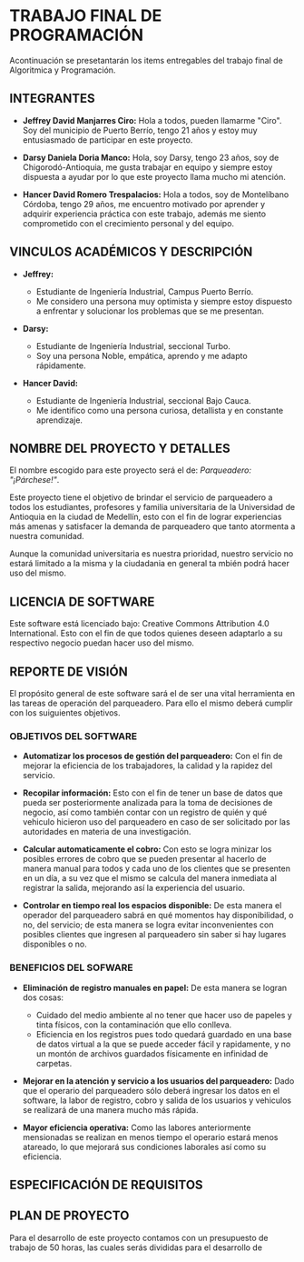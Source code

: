 # TRABAJO FINAL DE PROGRAMACIÓN

Acontinuación se presetantarán los items entregables del trabajo final de Algoritmica y Programación. 

## INTEGRANTES

- **Jeffrey David Manjarres Ciro:** Hola a todos, pueden llamarme "Ciro". Soy del municipio de Puerto Berrío, tengo 21 años y estoy muy entusiasmado de participar en este proyecto.

- **Darsy Daniela Doria Manco:** Hola, soy Darsy, tengo 23 años, soy de Chigorodó-Antioquia, me gusta trabajar en equipo y siempre estoy dispuesta a ayudar por lo que este proyecto llama mucho mi atención.

- **Hancer David Romero Trespalacios:** Hola a todos, soy de Montelíbano Córdoba, tengo 29 años, me encuentro motivado por aprender y adquirir experiencia práctica con este trabajo, además me siento comprometido con el crecimiento personal y del equipo. 

## VINCULOS ACADÉMICOS Y DESCRIPCIÓN

- **Jeffrey:**
  - Estudiante de Ingeniería Industrial, Campus Puerto Berrío.
  - Me considero una persona muy optimista y siempre estoy dispuesto a enfrentar y solucionar los problemas que se me presentan.

- **Darsy:**
  - Estudiante de Ingeniería Industrial, seccional Turbo.
  - Soy una persona Noble, empática, aprendo y me adapto rápidamente.

- **Hancer David:**
  - Estudiante de Ingeniería Industrial, seccional Bajo Cauca. 
  - Me identifico como una persona curiosa, detallista y en constante aprendizaje.  

## NOMBRE DEL PROYECTO Y DETALLES

El nombre escogido para este proyecto será el de: *Parqueadero: "¡Párchese!"*.

Este proyecto tiene el objetivo de brindar el servicio de parqueadero a todos los estudiantes, profesores y familia universitaria de la Universidad de Antioquia en la ciudad de Medellín, esto con el fin de lograr experiencias más amenas y satisfacer la demanda de parqueadero que tanto atormenta a nuestra comunidad. 

Aunque la comunidad universitaria es nuestra prioridad, nuestro servicio no estará limitado a la misma y la ciudadania en general ta
mbién podrá hacer uso del mismo.

## LICENCIA DE SOFTWARE

Este software está licenciado bajo: Creative Commons Attribution 4.0 International. 
Esto con el fin de que todos quienes deseen adaptarlo a su respectivo negocio puedan hacer uso del mismo.

## REPORTE DE VISIÓN
 
El propósito general de este software sará el de ser una vital herramienta en las tareas de operación del parqueadero. Para ello el mismo deberá cumplir con los suiguientes objetivos.

### OBJETIVOS DEL SOFTWARE

  - **Automatizar los procesos de gestión del parqueadero:** Con el fin de mejorar la eficiencia de los trabajadores, la calidad y la rapidez del servicio.

  - **Recopilar información:** Esto con el fin de tener un base de datos que pueda ser posteriormente analizada para la toma de decisiones de negocio, así como también contar con un registro de quién y qué vehiculo hicieron uso del parqueadero en caso de ser solicitado por las autoridades en materia de una investigación.
    
  - **Calcular automaticamente el cobro:** Con esto se logra minizar los posibles errores de cobro que se pueden presentar al hacerlo de manera manual para todos y cada uno de los clientes que se presenten en un día, a su vez que el mismo se calcula del manera inmediata al registrar la salida, mejorando así la experiencia del usuario.
    
  - **Controlar en tiempo real los espacios disponible:** De esta manera el operador del parqueadero sabrá en qué momentos hay disponibilidad, o no, del servicio; de esta manera se logra evitar inconvenientes con posibles clientes que ingresen al parqueadero sin saber si hay lugares disponibles o no.

### BENEFICIOS DEL SOFWARE

  - **Eliminación de registro manuales en papel:** De esta manera se logran dos cosas:
      - Cuidado del medio ambiente al no tener que hacer uso de papeles y tinta físicos, con la contaminación que ello conlleva.
      - Eficiencia en los registros pues todo quedará guardado en una base de datos virtual a la que se puede acceder fácil y rapidamente, y no un montón de archivos guardados físicamente en infinidad de carpetas.

  - **Mejorar en la atención y servicio a los usuarios del parqueadero:** Dado que el operario del parqueadero sólo deberá ingresar los datos en el software, la labor de registro, cobro y salida de los usuarios y vehiculos se realizará de una manera mucho más rápida.

  - **Mayor eficiencia operativa:** Como las labores anteriormente mensionadas se realizan en menos tiempo el operario estará menos atareado, lo que mejorará sus condiciones laborales así como su eficiencia. 

## ESPECIFICACIÓN DE REQUISITOS



## PLAN DE PROYECTO

Para el desarrollo de este proyecto contamos con un presupuesto de trabajo de 50 horas, las cuales serás divididas para el desarrollo de 
